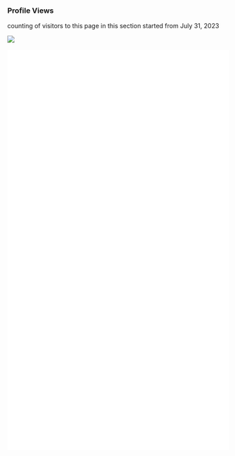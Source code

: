 ### Profile Views
counting of visitors to this page in this section started from July 31, 2023

![](https://count.getloli.com/get/@ccsuzzh.github.readme)

![Metrics](./github-metrics.svg)
